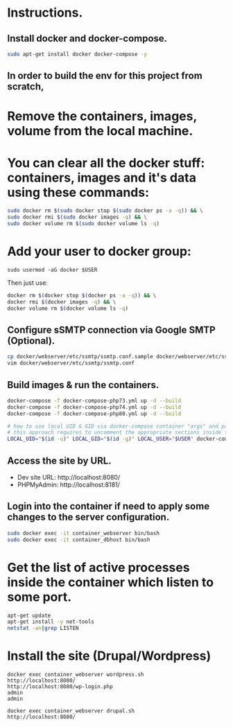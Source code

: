 # Instructions.

## Install docker and docker-compose.

```bash
sudo apt-get install docker docker-compose -y
```

## In order to build the env for this project from scratch, 
# Remove the containers, images, volume from the local machine.
# You can clear all the docker stuff: containers, images and it's data using these commands:

```bash
sudo docker rm $(sudo docker stop $(sudo docker ps -a -q)) && \
sudo docker rmi $(sudo docker images -q) && \
sudo docker volume rm $(sudo docker volume ls -q)
```

# Add your user to docker group:

```
sudo usermod -aG docker $USER
```

Then just use:

```bash
docker rm $(docker stop $(docker ps -a -q)) && \
docker rmi $(docker images -q) && \
docker volume rm $(docker volume ls -q)
```

## Configure sSMTP connection via Google SMTP (Optional).

```bash
cp docker/webserver/etc/ssmtp/ssmtp.conf.sample docker/webserver/etc/ssmtp/ssmtp.conf
vim docker/webserver/etc/ssmtp/ssmtp.conf
```

## Build images & run the containers.

```bash
docker-compose -f docker-compose-php73.yml up -d --build
docker-compose -f docker-compose-php74.yml up -d --build
docker-compose -f docker-compose-php80.yml up -d --build

# how to use local UID & GID via docker-compose container "args" and pass them into the container
# this approach requires to uncomment the appropriate sections inside the docker-compose file & Dockerfile also.
LOCAL_UID="$(id -u)" LOCAL_GID="$(id -g)" LOCAL_USER="$USER" docker-compose -f docker-compose-php80.yml up -d --build
```

## Access the site by URL.

- Dev site URL: http://localhost:8080/
- PHPMyAdmin: http://localhost:8181/

## Login into the container if need to apply some changes to the server configuration.

```bash
sudo docker exec -it container_webserver bin/bash
sudo docker exec -it container_dbhost bin/bash
```

# Get the list of active processes inside the container which listen to some port.

```bash
apt-get update
apt-get install -y net-tools
netstat -an|grep LISTEN
```

# Install the site (Drupal/Wordpress)
```
docker exec container_webserver wordpress.sh
http://localhost:8080/
http://localhost:8080/wp-login.php
admin
admin

docker exec container_webserver drupal.sh
http://localhost:8080/
```
